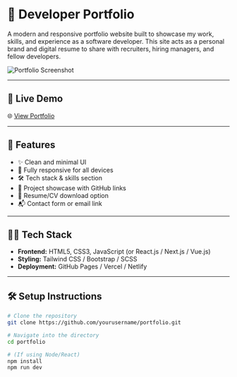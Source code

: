# 💼 Developer Portfolio

A modern and responsive portfolio website built to showcase my work, skills, and experience as a software developer. This site acts as a personal brand and digital resume to share with recruiters, hiring managers, and fellow developers.

![Portfolio Screenshot](./assets/preview.png) <!-- Optional screenshot -->

---

## 🔗 Live Demo

🌐 [View Portfolio](https://your-portfolio-url.com)

---

## 🚀 Features

- ✨ Clean and minimal UI
- 📱 Fully responsive for all devices
- 🛠️ Tech stack & skills section
- 💼 Project showcase with GitHub links
- 📄 Resume/CV download option
- 📬 Contact form or email link

---

## 🧑‍💻 Tech Stack

- **Frontend:** HTML5, CSS3, JavaScript (or React.js / Next.js / Vue.js)
- **Styling:** Tailwind CSS / Bootstrap / SCSS
- **Deployment:** GitHub Pages / Vercel / Netlify

---

## 🛠️ Setup Instructions

```bash
# Clone the repository
git clone https://github.com/yourusername/portfolio.git

# Navigate into the directory
cd portfolio

# (If using Node/React)
npm install
npm run dev
